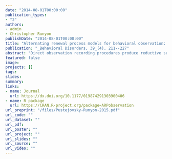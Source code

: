 ```yaml
---
date: "2014-08-01T00:00:00"
publication_types:
- "2"
authors:
- admin
- Christopher Runyon
publishDate: "2014-08-01T00:00:00"
title: "Alternating renewal process models for behavioral observation: Simulation methods and validity implications"
publication: "_Behavioral Disorders, 39_(4), 211--227"
abstract: "Direct observation recording procedures produce reductive summary measurements of an underlying stream of behavior. Previous methodological studies of these recording procedures have employed simulation methods for generating random behavior streams, many of which amount to special cases of a statistical model known as the alternating renewal process. This paper describes the alternating renewal process model in its general form, demonstrates how it provides an organizing framework for most past simulation research on direct observation procedures, and introduces a freely available software package that implements the model. The software can be used to simulate behavior streams as well as data from many common recording procedures, including continuous recording, momentary time sampling, event counting, and interval recording procedures. Several examples illustrate how the software can be used to study the validity and reliability of direct observation data and to develop measurement strategies during the planning phases of empirical studies."
featured: false
image: 
projects: []
tags: 
slides: 
summary: 
links:
- name: Journal
  url: https://dx.doi.org/10.1177/019874291303900406
- name: R package
  url: https://CRAN.R-project.org/package=ARPobservation
url_preprint: "/files/Pustejovsky-Runyon-2015.pdf"
url_code: ""
url_dataset: ""
url_pdf: 
url_poster: ""
url_project: ""
url_slides: ""
url_source: ""
url_video: ""
---
```

